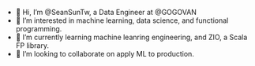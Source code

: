 - 👋 Hi, I’m @SeanSunTw, a Data Engineer at @GOGOVAN
- 👀 I’m interested in machine learning, data science, and functional programming.
- 🌱 I’m currently learning machine leanring engineering, and ZIO, a Scala FP library.
- 💞️ I’m looking to collaborate on apply ML to production.


<!---
SeanSunTw/SeanSunTw is a ✨ special ✨ repository because its `README.md` (this file) appears on your GitHub profile.
You can click the Preview link to take a look at your changes.
--->
